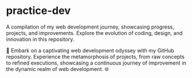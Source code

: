 # practice-dev
A compilation of my web development journey, showcasing progress, projects, and improvements. Explore the evolution of coding, design, and innovation in this repository.


🚀 Embark on a captivating web development odyssey with my GitHub repository. Experience the metamorphosis of projects, from raw concepts to refined executions, showcasing a continuous journey of improvement in the dynamic realm of web development. 🌐
